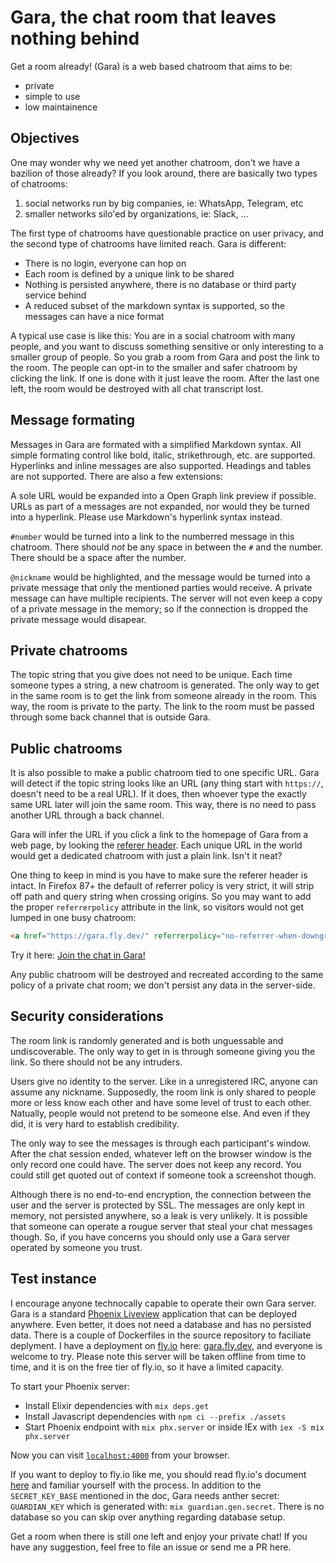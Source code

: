 # Gara, the chat room that leaves nothing behind

Get a room already! (Gara) is a web based chatroom that aims to be:

* private
* simple to use
* low maintainence

## Objectives

One may wonder why we need yet another chatroom, don't we have a bazilion of those already? If you look around, there are basically two types of chatrooms:

1. social networks run by big companies, ie: WhatsApp, Telegram, etc 
1. smaller networks silo'ed by organizations, ie: Slack, ...

The first type of chatrooms have questionable practice on user privacy, and the second type of chatrooms have limited reach. Gara is different:

* There is no login, everyone can hop on
* Each room is defined by a unique link to be shared
* Nothing is persisted anywhere, there is no database or third party service behind
* A reduced subset of the markdown syntax is supported, so the messages can have a nice format

A typical use case is like this: You are in a social chatroom with many people, and you want to discuss something sensitive or only interesting to a smaller group of people. So you grab a room from Gara and post the link to the room. The people can opt-in to the smaller and safer chatroom by clicking the link. If one is done with it just leave the room. After the last one left, the room would be destroyed with all chat transcript lost.

## Message formating

Messages in Gara are formated with a simplified Markdown syntax. All simple formating control like bold, italic, strikethrough, etc. are supported. Hyperlinks and inline messages are also supported. Headings and tables are not supported. There are also a few extensions:

A sole URL would be expanded into a Open Graph link preview if possible. URLs as part of a messages are not expanded, nor would they be turned into a hyperlink. Please use Markdown's hyperlink syntax instead.

`#number` would be turned into a link to the numberred message in this chatroom. There should _not_ be any space in between the `#` and the number. There should be a space after the number.

`@nickname` would be highlighted, and the message would be turned into a private message that only the mentioned parties would receive. A private message can have multiple recipients. The server will not even keep a copy of a private message in the memory; so if the connection is dropped the private message would disapear.

## Private chatrooms

The topic string that you give does not need to be unique. Each time someone types a string, a new chatroom is generated. The only way to get in the same room is to get the link from someone already in the room. This way, the room is private to the party. The link to the room must be passed through some back channel that is outside Gara.

## Public chatrooms

It is also possible to make a public chatroom tied to one specific URL. Gara will detect if the topic string looks like an URL (any thing start with `https://`, doesn't need to be a real URL). If it does, then whoever type the exactly same URL later will join the same room. This way, there is no need to pass another URL through a back channel.

Gara will infer the URL if you click a link to the homepage of Gara from a web page, by looking the [referer header](https://developer.mozilla.org/en-US/docs/Web/HTTP/Headers/Referer). Each unique URL in the world would get a dedicated chatroom with just a plain link. Isn't it neat?

One thing to keep in mind is you have to make sure the referer header is intact. In Firefox 87+ the default of referrer policy is very strict, it will strip off path and query string when crossing origins. So you may want to add the proper `referrerpolicy` attribute in the link, so visitors would not get lumped in one busy chatroom:

``` html
<a href="https://gara.fly.dev/" referrerpolicy="no-referrer-when-downgrade">Join the chat!</a>
```

Try it here: [Join the chat in Gara!](https://gara.fly.dev/)

Any public chatroom will be destroyed and recreated according to the same policy of a private chat room; we don't persist any data in the server-side.

## Security considerations

The room link is randomly generated and is both unguessable and undiscoverable. The only way to get in is through someone giving you the link. So there should not be any intruders.

Users give no identity to the server. Like in a unregistered IRC, anyone can assume any nickname. Supposedly, the room link is only shared to people more or less know each other and have some level of trust to each other. Natually, people would not pretend to be someone else. And even if they did, it is very hard to establish credibility.

The only way to see the messages is through each participant's window. After the chat session ended, whatever left on the browser window is the only record one could have. The server does not keep any record. You could still get quoted out of context if someone took a screenshot though.

Although there is no end-to-end encryption, the connection between the user and the server is protected by SSL. The messages are only kept in memory, not persisted anywhere, so a leak is very unlikely. It is possible that someone can operate a rougue server that steal your chat messages though. So, if you have concerns you should only use a Gara server operated by someone you trust.

## Test instance

I encourage anyone technocally capable to operate their own Gara server. Gara is a standard [Phoenix Liveview](https://www.phoenixframework.org/) application that can be deployed anywhere. Even better, it does not need a database and has no persisted data. There is a couple of Dockerfiles in the source repository to faciliate deplyment. I have a deployment on [fly.io](https://fly.io) here: [gara.fly.dev](https://gara.fly.dev), and everyone is welcome to try. Please note this server will be taken offline from time to time, and it is on the free tier of fly.io, so it have a limited capacity.

To start your Phoenix server:

  * Install Elixir dependencies with `mix deps.get`
  * Install Javascript dependencies with `npm ci --prefix ./assets`
  * Start Phoenix endpoint with `mix phx.server` or inside IEx with `iex -S mix phx.server`

Now you can visit [`localhost:4000`](http://localhost:4000) from your browser.

If you want to deploy to fly.io like me, you should read fly.io's document [here](https://fly.io/docs/getting-started/elixir/) and familiar yourself with the process. In addition to the `SECRET_KEY_BASE` mentioned in the doc, Gara needs anther secret: `GUARDIAN_KEY` which is generated with: `mix guardian.gen.secret`. There is no database so you can skip over anything regarding database setup. 

Get a room when there is still one left and enjoy your private chat! If you have any suggestion, feel free to file an issue or send me a PR here.
